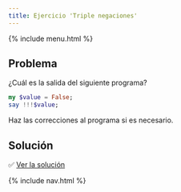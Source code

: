 ```yaml
---
title: Ejercicio 'Triple negaciones'
---
```


{% include menu.html %}

## Problema

¿Cuál es la salida del siguiente programa?

```raku
my $value = False;
say !!!$value;
```

Haz las correcciones al programa si es necesario.

## Solución

✅ [Ver la solución](solution)

{% include nav.html %}
